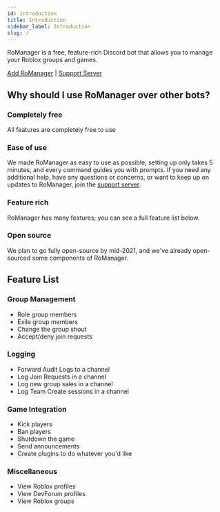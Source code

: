 ```yaml
---
id: introduction
title: Introduction
sidebar_label: Introduction
slug: /
---
```


RoManager is a free, feature-rich Discord bot that allows you to manage your Roblox groups and games.

[Add RoManager](https://discord.com/oauth2/authorize?client_id=738035113815834746&permissions=540142656&scope=bot%20applications.commands) | [Support Server](https://romanager.jaydensar.net/discord)

## Why should I use RoManager over other bots?

### Completely free

All features are completely free to use

### Ease of use

We made RoManager as easy to use as possible; setting up only takes 5 minutes, and every command guides you with prompts. If you need any additional help, have any questions or concerns, or want to keep up on updates to RoManager, join the [support server](https://romanager.jaydensar.net/discord).

### Feature rich

RoManager has many features; you can see a full feature list below.

### Open source

We plan to go fully open-source by mid-2021, and we've already open-sourced some components of RoManager.

## Feature List

### Group Management

- Role group members
- Exile group members
- Change the group shout
- Accept/deny join requests

### Logging

- Forward Audit Logs to a channel
- Log Join Requests in a channel
- Log new group sales in a channel
- Log Team Create sessions in a channel

### Game Integration

- Kick players
- Ban players
- Shutdown the game
- Send announcements
- Create plugins to do whatever you'd like

### Miscellaneous

- View Roblox profiles
- View DevForum profiles
- View Roblox groups
